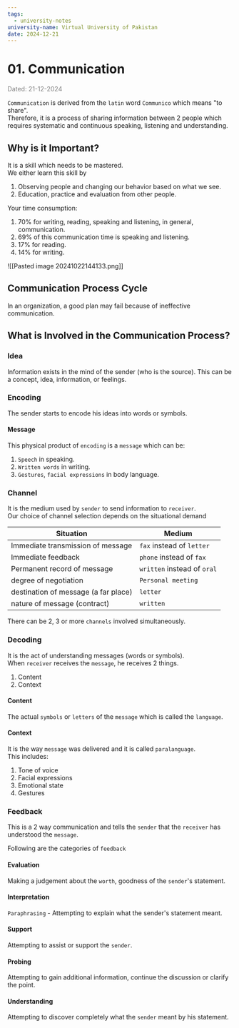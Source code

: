 ```yaml
---
tags:
  - university-notes
university-name: Virtual University of Pakistan
date: 2024-12-21
---
```


# 01. Communication

<span style="color: gray;">Dated: 21-12-2024</span>  

`Communication` is derived from the `latin` word `Communico` which means "to share".  
Therefore, it is a process of sharing information between 2 people which requires systematic and continuous speaking, listening and understanding.

## Why is it Important?

It is a skill which needs to be mastered.  
We either learn this skill by

1. Observing people and changing our behavior based on what we see.
2. Education, practice and evaluation from other people.

Your time consumption:
1. 70% for writing, reading, speaking and listening, in general, communication.
2. 69% of this communication time is speaking and listening.
3. 17% for reading.
4. 14% for writing.

![[Pasted image 20241022144133.png]]

## Communication Process Cycle

In an organization, a good plan may fail because of ineffective communication.

## What is Involved in the Communication Process?

### Idea

Information exists in the mind of the sender (who is the source). This can be a concept, idea, information, or feelings.

### Encoding

The sender starts to encode his ideas into words or symbols.

#### Message

This physical product of `encoding` is a `message` which can be:

1. `Speech` in speaking.
2. `Written words` in writing.
3. `Gestures`, `facial expressions` in body language.

### Channel

It is the medium used by `sender` to send information to `receiver`.  
Our choice of channel selection depends on the situational demand

| Situation                            | Medium                      |
| ------------------------------------ | --------------------------- |
| Immediate transmission of message    | `fax` instead of `letter`   |
| Immediate feedback                   | `phone` instead of `fax`    |
| Permanent record of message          | `written` instead of `oral` |
| degree of negotiation                | `Personal meeting`          |
| destination of message (a far place) | `letter`                    |
| nature of message (contract)         | `written`                   |

There can be 2, 3 or more `channels` involved simultaneously.

### Decoding

It is the act of understanding messages (words or symbols).  
When `receiver` receives the `message`, he receives 2 things.

1. Content
2. Context

#### Content

The actual `symbols` or `letters` of the `message` which is called the `language`.

#### Context

It is the way `message` was delivered and it is called `paralanguage`.  
This includes:

1. Tone of voice
2. Facial expressions
3. Emotional state
4. Gestures

### Feedback

This is a 2 way communication and tells the `sender` that the `receiver` has understood the `message`.

Following are the categories of `feedback`

#### Evaluation

Making a judgement about the `worth`, goodness of the `sender`'s statement.

#### Interpretation

`Paraphrasing` - Attempting to explain what the sender's statement meant.

#### Support

Attempting to assist or support the `sender`.

#### Probing

Attempting to gain additional information, continue the discussion or clarify the point.

#### Understanding

Attempting to discover completely what the `sender` meant by his statement.
